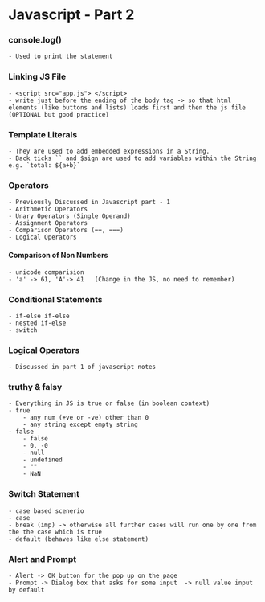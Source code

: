 # Javascript - Part 2

### console.log()
    - Used to print the statement

### Linking JS File
    - <script src="app.js"> </script>
    - write just before the ending of the body tag -> so that html elements (like buttons and lists) loads first and then the js file        (OPTIONAL but good practice)

### Template Literals
    - They are used to add embedded expressions in a String.
    - Back ticks `` and $sign are used to add variables within the String e.g. `total: ${a+b}`

### Operators
    - Previously Discussed in Javascript part - 1
    - Arithmetic Operators
    - Unary Operators (Single Operand)
    - Assignment Operators
    - Comparison Operators (==, ===)
    - Logical Operators

#### Comparison of Non Numbers
    - unicode comparision
    - 'a' -> 61, 'A'-> 41   (Change in the JS, no need to remember)

### Conditional Statements
    - if-else if-else
    - nested if-else
    - switch

### Logical Operators
    - Discussed in part 1 of javascript notes

### truthy & falsy
    - Everything in JS is true or false (in boolean context)
    - true
        - any num (+ve or -ve) other than 0
        - any string except empty string
    - false
        - false
        - 0, -0
        - null
        - undefined
        - ""
        - NaN

### Switch Statement
    - case based scenerio
    - case
    - break (imp) -> otherwise all further cases will run one by one from the the case which is true
    - default (behaves like else statement)

### Alert and Prompt
    - Alert -> OK button for the pop up on the page
    - Prompt -> Dialog box that asks for some input  -> null value input by default
